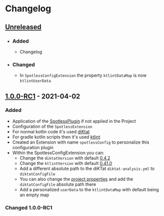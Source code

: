 # Changelog

## [Unreleased](#)
 - ### Added
   - Changelog
 
 - ### Changed
   - In `SpotlessConfigExtension` the property `ktlintDataMap` is now `ktlintUserData`


## [1.0.0-RC1](#) - 2021-04-02
### Added
 - Application of the [SpotlessPlugin](https://github.com/diffplug/spotless/tree/main/plugin-gradle) if not applied in the Project
 - Configuration of the `SpotlessExtension`
 - For normal kotlin code it's used [diKtat](https://github.com/cqfn/diKTat)
 - For gradle kotlin scripts then it's used [ktlint](https://github.com/pinterest/ktlint)
 - Created an Extension with name `spotlessConfig` to personalize this configuration plugin
 - Within the SpotlessConfigExtension you can:
   - Change the `diktatVersion` with default [0.4.2](https://github.com/cqfn/diKTat/releases/tag/v0.4.2)
   - Change the `ktlintVersion` with default [0.41.0](https://github.com/pinterest/ktlint/releases/tag/0.41.0)
   - Add a different absolute path to the diKTat `diktat-analysis.yml` to `diktatConfigFile`
   - You can also change the [project properties](https://docs.gradle.org/current/dsl/org.gradle.api.Project.html#org.gradle.api.Project.properties) and add the `diktatConfigFile` absolute path there
   - Add a personalized `userData` to the `ktlintDataMap` with default being an empty map

### Changed 1.0.0-RC1

